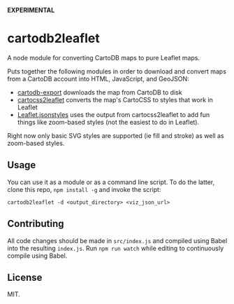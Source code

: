 **EXPERIMENTAL**

cartodb2leaflet
================

A node module for converting CartoDB maps to pure Leaflet maps.

Puts together the following modules in order to download and convert maps from a
CartoDB account into HTML, JavaScript, and GeoJSON:

 * [cartodb-export](https://github.com/ebrelsford/cartodb-export) downloads the
   map from CartoDB to disk
 * [cartocss2leaflet](https://github.com/ebrelsford/cartocss2leaflet) converts
   the map's CartoCSS to styles that work in Leaflet
 * [Leaflet.jsonstyles](https://github.com/ebrelsford/Leaflet.jsonstyles) uses
   the output from cartocss2leaflet to add fun things like zoom-based styles
   (not the easiest to do in Leaflet).

Right now only basic SVG styles are supported (ie fill and stroke) as well as
zoom-based styles.


Usage
-----

You can use it as a module or as a command line script. To do the latter, clone
this repo, `npm install -g` and invoke the script:

    cartodb2leaflet -d <output_directory> <viz_json_url>


Contributing
------------

All code changes should be made in `src/index.js` and compiled using Babel into
the resulting `index.js`. Run `npm run watch` while editing to continuously
compile using Babel.


License
-------

MIT.
